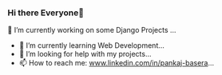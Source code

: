 ### Hi there Everyone👋

<!--
**PankajBasera/PankajBasera** is a ✨ _special_ ✨ repository because its `README.md` (this file) appears on your GitHub profile.

Here are some ideas to get you started:

- 🔭 I’m currently working on ...
- 🌱 I’m currently learning ...
- 👯 I’m looking to collaborate on ...
- 🤔 I’m looking for help with ...
- 💬 Ask me about ...
- 📫 How to reach me: ...
- 😄 Pronouns: ...
- ⚡ Fun fact: ...
-->
 🔭 I’m currently working on some Django Projects ...
- 🌱 I’m currently learning Web Development...
- 🤔 I’m looking for help with my projects...
- 📫 How to reach me: www.linkedin.com/in/pankaj-basera...
